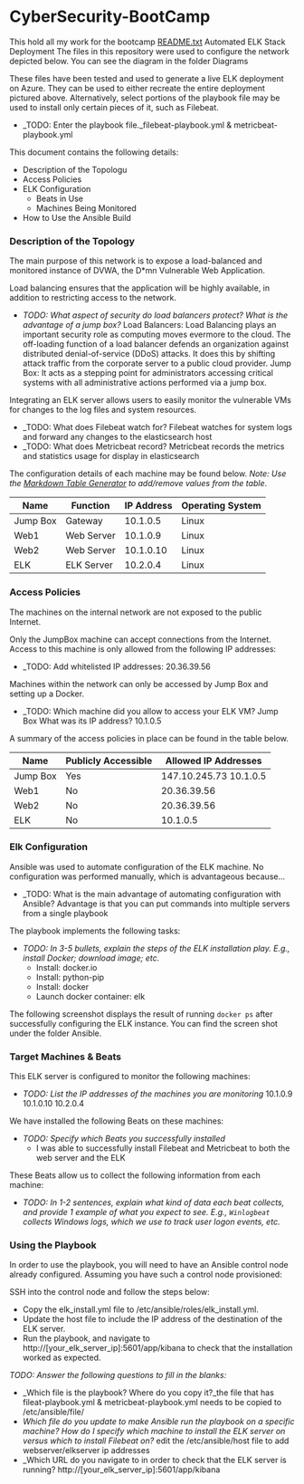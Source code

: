 # CyberSecurity-BootCamp
This hold all my work for the bootcamp 
[README.txt](https://github.com/JaffMehdi/CyberSecurity-BootCamp/files/7136992/README.txt)
Automated ELK Stack Deployment
The files in this repository were used to configure the network depicted below.
You can see the diagram in the folder Diagrams

These files have been tested and used to generate a live ELK deployment on Azure. They can be used to either recreate the entire deployment pictured above. Alternatively, select portions of the playbook file may be used to install only certain pieces of it, such as Filebeat.

  - _TODO: Enter the playbook file._filebeat-playbook.yml & metricbeat-playbook.yml

This document contains the following details:
- Description of the Topologu
- Access Policies
- ELK Configuration
  - Beats in Use
  - Machines Being Monitored
- How to Use the Ansible Build


### Description of the Topology

The main purpose of this network is to expose a load-balanced and monitored instance of DVWA, the D*mn Vulnerable Web Application.

Load balancing ensures that the application will be highly available, in addition to restricting access to the network.
- _TODO: What aspect of security do load balancers protect? What is the advantage of a jump box?_
	Load Balancers: Load Balancing plays an important security role as computing moves evermore to the cloud. The off-loading function of a load balancer defends an organization against distributed denial-of-service (DDoS) attacks. It does this by shifting attack traffic from the corporate server to a public cloud provider.
	Jump Box: It acts as a stepping point for administrators accessing critical systems with all administrative actions performed via a jump box.

Integrating an ELK server allows users to easily monitor the vulnerable VMs for changes to the log files and system resources.
- _TODO: What does Filebeat watch for? Filebeat watches for system logs and forward any changes to the elasticsearch host
- _TODO: What does Metricbeat record? Metricbeat records the metrics and statistics usage for display in elasticsearch

The configuration details of each machine may be found below.
_Note: Use the [Markdown Table Generator](http://www.tablesgenerator.com/markdown_tables) to add/remove values from the table_.

| Name       | Function      | IP Address | Operating System |
|------------|---------------|------------|---------------------|
| Jump Box | Gateway       | 10.1.0.5    | Linux                      |
| Web1       | Web Server   | 10.1.0.9    | Linux                     |
| Web2       | Web Server   | 10.1.0.10  | Linux                     |
| ELK           | ELK Server    | 10.2.0.4    | Linux                     |

### Access Policies

The machines on the internal network are not exposed to the public Internet. 

Only the JumpBox machine can accept connections from the Internet. Access to this machine is only allowed from the following IP addresses:
- _TODO: Add whitelisted IP addresses: 20.36.39.56

Machines within the network can only be accessed by Jump Box and setting up a Docker.
- _TODO: Which machine did you allow to access your ELK VM? Jump Box What was its IP address? 10.1.0.5

A summary of the access policies in place can be found in the table below.

| Name       | Publicly Accessible | Allowed IP Addresses  |
|------------|----------------------|--------------------------|
| Jump Box | Yes                          | 147.10.245.73 10.1.0.5 |
| Web1       | No                           | 20.36.39.56                  |
| Web2       | No                           | 20.36.39.56                  |
| ELK           | No                           | 10.1.0.5                        |

### Elk Configuration

Ansible was used to automate configuration of the ELK machine. No configuration was performed manually, which is advantageous because...
- _TODO: What is the main advantage of automating configuration with Ansible? Advantage is that you can put commands into multiple servers from a single playbook

The playbook implements the following tasks:
- _TODO: In 3-5 bullets, explain the steps of the ELK installation play. E.g., install Docker; download image; etc._
	- Install: docker.io
	- Install: python-pip
	- Install: docker
	- Launch docker container: elk

The following screenshot displays the result of running `docker ps` after successfully configuring the ELK instance.
You can find the screen shot under the folder Ansible.

### Target Machines & Beats
This ELK server is configured to monitor the following machines:
- _TODO: List the IP addresses of the machines you are monitoring_ 
	10.1.0.9
	10.1.0.10
	10.2.0.4

We have installed the following Beats on these machines:
- _TODO: Specify which Beats you successfully installed_
	- I was able to successfully install Filebeat and Metricbeat to both the web server and the ELK

These Beats allow us to collect the following information from each machine:
- _TODO: In 1-2 sentences, explain what kind of data each beat collects, and provide 1 example of what you expect to see. E.g., `Winlogbeat` collects Windows logs, which we use to track user logon events, etc._

### Using the Playbook
In order to use the playbook, you will need to have an Ansible control node already configured. Assuming you have such a control node provisioned: 

SSH into the control node and follow the steps below:
- Copy the elk_install.yml file to /etc/ansible/roles/elk_install.yml.
- Update the host file to include the IP address of the destination of the ELK server.
- Run the playbook, and navigate to http://[your_elk_server_ip]:5601/app/kibana to check that the installation worked as expected.

_TODO: Answer the following questions to fill in the blanks:_
- _Which file is the playbook? Where do you copy it?_the file that has fileat-playbook.yml & metricbeat-playbook.yml needs to be copied to /etc/ansible/file/
- _Which file do you update to make Ansible run the playbook on a specific machine? How do I specify which machine to install the ELK server on versus which to install Filebeat on?_ edit the /etc/ansible/host file to add webserver/elkserver ip addresses
- _Which URL do you navigate to in order to check that the ELK server is running? http://[your_elk_server_ip]:5601/app/kibana
